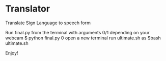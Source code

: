 # Translator
Translate Sign Language to speech form

Run final.py from the terminal with arguments 0/1 depending on your webcam $ python final.py 0
open a new terminal
run ultimate.sh as $bash ultimate.sh

Enjoy!
